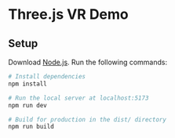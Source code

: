 # Three.js VR Demo

## Setup
Download [Node.js](https://nodejs.org/en/download/).
Run the following commands:

``` bash
# Install dependencies
npm install

# Run the local server at localhost:5173
npm run dev

# Build for production in the dist/ directory
npm run build
```